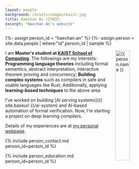 ```yaml
---
layout: people
background: /assets/images/kaist.jpg
title: Haechan An (안해찬)
excerpt: "Haechan An's website"
---
```


{%- assign person_id = "haechan.an" %}
{%- assign person = site.data.people | where:"id",person_id | sample %}

<img align="right" style="width: 30%; padding-left: 3%;" src="{{ site.baseurl }}/assets/images/people/haechan.an.jpg" alt="{{ person.name }}">

I am **Master's student at [KAIST School of Computing](https://cs.kaist.ac.kr/)**.
The followings are my interests: **Programming language theories** including formal semantics, abstract interpretation, interactive theorem proving and concurrency; **Building complex systems** such as compilers in safe and usable languages like Rust; Additionally, applying **learning-based techniques** to the above area.

I've worked on building [AI serving systems]({{ site.baseurl }}/ai-system) and AI-based automation of formal verification.
Now, I'm starting a project on deep learning compilers. 


Details of my experiences are at [my personal webpage](https://anhaechan.github.io/).


{% include person_contact.md person_id=person_id %}


{% include person_education.md person_id=person_id %}
